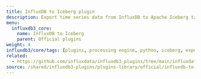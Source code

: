 ```yaml
---
title: InfluxDB to Iceberg plugin
description: Export time series data from InfluxDB to Apache Iceberg table format for data lake integration.
menu:
  influxdb3_core:
    name: InfluxDB to Iceberg
    parent: Official plugins
weight: 4
influxdb3/core/tags: [plugins, processing engine, python, iceberg, export, data-lake]
related:
  - https://github.com/influxdata/influxdb3_plugins/tree/main/influxdata/influxdb_to_iceberg, InfluxDB to Iceberg plugin on GitHub
source: /shared/influxdb3-plugins/plugins-library/official/influxdb-to-iceberg.md
---
```


<!-- //SOURCE - content/shared/influxdb3-plugins/plugins-library/official/influxdb-to-iceberg.md -->